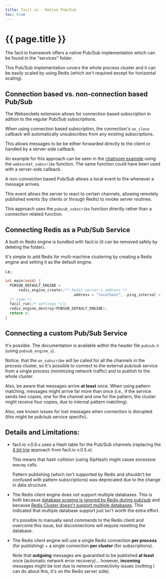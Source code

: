 ```yaml
---
title: facil.io - Native Pub/Sub
toc: true
---
```

# {{ page.title }}

The facil.io framework offers a native Pub/Sub implementation which can be found in the "services" folder.

This Pub/Sub implementation covers the whole process cluster and it can be easily scaled by using Redis (which isn't required except for horizontal scaling).

## Connection based vs. non-connection based Pub/Sub

The Websockets extension allows for connection based subscription in adition to the regular Pub/Sub subscriptions.

When using connection based subscription, the connection's `on_close` callback will automatically unsubscribes from any existing subscriptions.

This allows messages to be be either forwarded directly to the client or handled by a server-side callback.

An example for this approach can be seen in the [chatroom example](/index.md#an-easy-chatroom-example) using the `websocket_subscribe` function. The same function could have been used with a server-side callback.

A non-connection based Pub/Sub allows a local event to fire whenever a message arrives.

This event allows the server to react to certain channels, allowing remotely published events (by clients or through Redis) to invoke server routines.

This approach uses the `pubsub_subscribe` function directly rather than a connection related function.

## Connecting Redis as a Pub/Sub Service

A built-in Redis engine is bundled with facil.io (it can be removed safely by deleting the folder).

It's simple to add Redis for multi-machine clustering by creating a Redis engine and setting it as the default engine.

i.e.:

```c
int main(void) {
  PUBSUB_DEFAULT_ENGINE =
      redis_engine_create(/** Redis server's address */
                              .address = "localhost", .ping_interval = 2, );
  /* code */
  facil_run(/* settings */);
  redis_engine_destroy(PUBSUB_DEFAULT_ENGINE);
  return 0;
}
```

## Connecting a custom Pub/Sub Service

It's possible. The documentation is available within the header file `pubsub.h` (using `pubsub_engine_s`).

Notice, that the `on_subscribe` will be called for all the channels in the process cluster, so it's possible to connect to the external pub/sub service from a single process (minimizing network traffic) and to publish to the whole cluster.

Also, be aware that messages arrive **at least** once. When using pattern matching, messages might arrive far more than once (i.e., if the service sends two copies, one for the channel and one for the pattern, the cluster might receive four copies, due to internal pattern matching).

Also, see known issues for lost messages when connection is disrupted (this might be pub/sub service specific).

## Details and Limitations:

* facil.io v.0.6.x uses a Hash table for the Pub/Sub channels (replacing the [4 bit trie](https://en.wikipedia.org/wiki/Trie) approach from facil.io v.0.5.x).

    This means that hash collision (using SipHash) might cause excessive `memcmp` calls.

    Pattern publishing (which isn't supported by Redis and shouldn't be confused with pattern subscriptions) was deprecated due to the change in data structure.

* The Redis client engine does *not* support multiple databases. This is both becasue [database scoping is ignored by Redis during pub/sub](https://redis.io/topics/pubsub#database-amp-scoping) and because [Redis Cluster doesn't support multiple databases](https://redis.io/topics/cluster-spec). This indicated that multiple database support just isn't worth the extra effort.

   It's possible to manually send commands to the Redis client and overcome this issue, but disconnections will require resetting the database.

* The Redis client engine will use a single Redis connection **per process** (for publishing) + a single connection **per cluster** (for subscriptions).

    Note that **outgoing** messages are guarantied to be published **at least** once (automatic network error recovery)... however, **incoming** messages might be lost due to network connectivity issues (nothing I can do about this, it's on the Redis server side).
